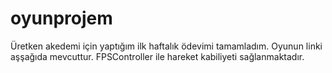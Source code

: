 # oyunprojem
Üretken akedemi için yaptığım ilk haftalık ödevimi tamamladım. Oyunun linki aşşağıda mevcuttur. FPSController ile hareket kabiliyeti sağlanmaktadır.
